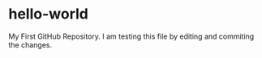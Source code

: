 # hello-world
My First GitHub Repository.
I am testing this file by editing and commiting the changes.

